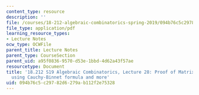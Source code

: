 ```yaml
---
content_type: resource
description: ''
file: /courses/18-212-algebraic-combinatorics-spring-2019/094b76c5c29782d6279ab112f2e75328_MIT18_212S19_lec28.pdf
file_type: application/pdf
learning_resource_types:
- Lecture Notes
ocw_type: OCWFile
parent_title: Lecture Notes
parent_type: CourseSection
parent_uid: a95f0836-9570-d53e-1bbd-4d62a43f57ae
resourcetype: Document
title: '18.212 S19 Algebraic Combinatorics, Lecture 28: Proof of Matrix Tree Theorem
  using Cauchy-Binnet formula and more'
uid: 094b76c5-c297-82d6-279a-b112f2e75328
---
```

